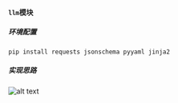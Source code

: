 #### ```llm```模块
##### 环境配置
```pip install requests jsonschema pyyaml jinja2```
##### 实现思路
![alt text](deepseek_mermaid_20251020_d6cbac.png)